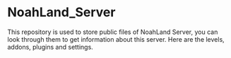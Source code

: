 # NoahLand_Server
This repository is used to store public files of NoahLand Server, you can look through them to get information about this server. Here are the levels, addons, plugins and settings.
